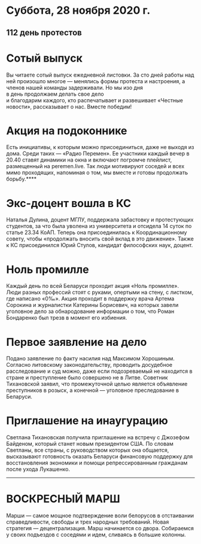 # Суббота, 28 ноября 2020 г.
## 112 день протестов



# Сотый выпуск

Вы читаете сотый выпуск ежедневной листовки. За сто дней работы над ней произошло многое — менялись формы протеста и настроения, а членов нашей команды задерживали. Но мы изо дня   
в день продолжаем делать свое дело   
и благодарим каждого, кто распечатывает и развешивает «Честные новости», рассказывает о нас. Вместе победим\! 

# Акция на подоконнике

Есть инициативы, к которым можно присоединиться, даже не выходя из дома. Среди таких — «Радио Перемен». Ее участники каждый вечер в 20.40 ставят динамики на окна и включают погромче плейлист, размещенный на peremen.live. Так люди мотивируют соседей и всех мимо проходящих, напоминая о том, мы вместе и готовы продолжать борьбу.****

# Экс-доцент вошла в КС

Наталья Дулина, доцент МГЛУ, поддержала забастовку и протестующих студентов, за что была уволена из университета и отсидела 14 суток по статье 23.34 КоАП. Теперь она присоединилась к Координационному совету, чтобы «продолжать вносить свой вклад в это движение». Также к КС присоединился Юрий Стулов, кандидат философских наук, доцент.

# Ноль промилле

Каждый день по всей Беларуси проходит акция «Ноль промилле». Люди разных профессий стоят с руками, опертыми на стену, с листком, где написано «0‰». Акция проходит в поддержку врача Артема Сорокина и журналистки Катерины Борисевич, на которых завели уголовное дело за обнародование информации о том, что Роман Бондаренко был трезв в момент его избиения.

# Первое заявление на дело

Подано заявление по факту насилия над Максимом Хорошиным. Согласно литовскому законодательству, проводить досудебное расследование и суд можно, даже если подозреваемый не находится в стране и преступление было совершено не в Литве. Советник Тихановской заявил, что промежуточной целью является объявление преступников в розыск, а конечной — уголовное преследование в Беларуси.

# Приглашение на инаугурацию

Светлана Тихановская получила приглашение на встречу с Джозефом Байденом, который станет новым президентом США. По словам Светланы, все страны, с руководством которых она общается, высказывают готовность оказать Беларуси финансовую поддержку для восстановления экономики и помощи репрессированным гражданам после ухода Лукашенко.

---

# ВОСКРЕСНЫЙ МАРШ

Марши — самое мощное подтверждение воли белорусов в отстаивании справедливости, свободы и трех народных требований. Новая стратегия — децентрализация. Марш начинается со двора. Собираемся у своих подъездов с соседями и идем, сливаясь в большие колонны.
